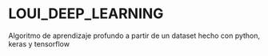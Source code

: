 # LOUI_DEEP_LEARNING
Algoritmo de aprendizaje profundo a partir de un dataset hecho con python, keras y tensorflow
